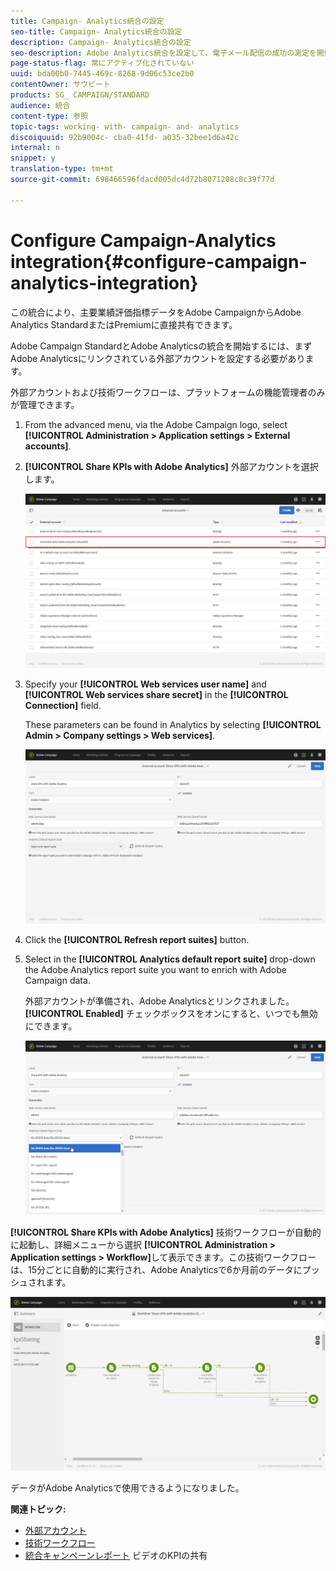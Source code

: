 ```yaml
---
title: Campaign- Analytics統合の設定
seo-title: Campaign- Analytics統合の設定
description: Campaign- Analytics統合の設定
seo-description: Adobe Analytics統合を設定して、電子メール配信の成功の測定を開始する方法について説明します。
page-status-flag: 常にアクティブ化されていない
uuid: bda00b0-7445-469c-8268-9d06c53ce2b0
contentOwner: サウビート
products: SG_ CAMPAIGN/STANDARD
audience: 統合
content-type: 参照
topic-tags: working- with- campaign- and- analytics
discoiquuid: 92b9004c- cba0-41fd- a035-32bee1d6a42c
internal: n
snippet: y
translation-type: tm+mt
source-git-commit: 698466596fdacd005dc4d72b8071208c8c39f77d

---
```



# Configure Campaign-Analytics integration{#configure-campaign-analytics-integration}

この統合により、主要業績評価指標データをAdobe CampaignからAdobe Analytics StandardまたはPremiumに直接共有できます。

Adobe Campaign StandardとAdobe Analyticsの統合を開始するには、まずAdobe Analyticsにリンクされている外部アカウントを設定する必要があります。

外部アカウントおよび技術ワークフローは、プラットフォームの機能管理者のみが管理できます。

1. From the advanced menu, via the Adobe Campaign logo, select **[!UICONTROL Administration > Application settings > External accounts]**.
1. **[!UICONTROL Share KPIs with Adobe Analytics]** 外部アカウントを選択します。

   ![](assets/analytics_2.png)

1. Specify your **[!UICONTROL Web services user name]** and **[!UICONTROL Web services share secret]** in the **[!UICONTROL Connection]** field.

   These parameters can be found in Analytics by selecting **[!UICONTROL Admin > Company settings > Web services]**.

   ![](assets/analytics_1.png)

1. Click the **[!UICONTROL Refresh report suites]** button.
1. Select in the **[!UICONTROL Analytics default report suite]** drop-down the Adobe Analytics report suite you want to enrich with Adobe Campaign data.

   外部アカウントが準備され、Adobe Analyticsとリンクされました。**[!UICONTROL Enabled]** チェックボックスをオンにすると、いつでも無効にできます。

   ![](assets/analytics.png)

**[!UICONTROL Share KPIs with Adobe Analytics]** 技術ワークフローが自動的に起動し、詳細メニューから選択 **[!UICONTROL Administration > Application settings > Workflow]**&#x200B;して表示できます。この技術ワークフローは、15分ごとに自動的に実行され、Adobe Analyticsで6か月前のデータにプッシュされます。

![](assets/analytics_3.png)

データがAdobe Analyticsで使用できるようになりました。

**関連トピック:**

* [外部アカウント](../../administration/using/external-accounts.md)
* [技術ワークフロー](../../administration/using/technical-workflows.md)
* [統合キャンペーンレポート](https://helpx.adobe.com/marketing-cloud/how-to/email-marketing.html) ビデオのKPIの共有

